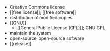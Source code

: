 - Creative Commons license
- [[free license]]; [[free software]]
- distribution of modified copies
- [[GNU]]
    - [[General Public License (GPL)]]; GNU GPL
- maintain the system
- open-source; open-source software
- [[release]]
